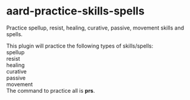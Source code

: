 # aard-practice-skills-spells
Practice spellup, resist, healing, curative, passive, movement skills and spells.

This plugin will practice the following types of skills/spells:\
  spellup\
  resist\
  healing\
  curative\
  passive\
  movement\
The command to practice all is **prs**.
